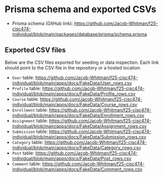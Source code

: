 # Prisma schema and exported CSVs

- Prisma schema (GitHub link): https://github.com/Jacob-Whitman/f25-cisc474-individual/blob/main/packages/database/prisma/schema.prisma

## Exported CSV files

Below are the CSV files exported for seeding or data inspection. Each link should point to the CSV file in the repository or a hosted location.

- `User` table: https://github.com/Jacob-Whitman/f25-cisc474-individual/blob/main/apps/docs/FakeData/User_rows.csv
- `Profile` table: https://github.com/Jacob-Whitman/f25-cisc474-individual/blob/main/apps/docs/FakeData/Profile_rows.csv
- `Course` table: https://github.com/Jacob-Whitman/f25-cisc474-individual/blob/main/apps/docs/FakeData/Course_rows.csv
- `Enrollment` table: https://github.com/Jacob-Whitman/f25-cisc474-individual/blob/main/apps/docs/FakeData/Enrollment_rows.csv
- `Assignment` table: https://github.com/Jacob-Whitman/f25-cisc474-individual/blob/main/apps/docs/FakeData/Assignment_rows.csv
- `Submission` table: https://github.com/Jacob-Whitman/f25-cisc474-individual/blob/main/apps/docs/FakeData/Submission_rows.csv
- `Category` table: https://github.com/Jacob-Whitman/f25-cisc474-individual/blob/main/apps/docs/FakeData/Category_rows.csv
- `Post` table: https://github.com/Jacob-Whitman/f25-cisc474-individual/blob/main/apps/docs/FakeData/Post_rows.csv
- `Comment` table: https://github.com/Jacob-Whitman/f25-cisc474-individual/blob/main/apps/docs/FakeData/Comment_rows.csv



